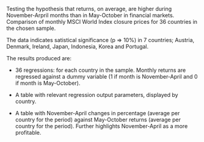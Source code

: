 Testing the hypothesis that returns, on average, are higher during November-Arpril months than in May-October in financial markets. Comparison of monthly MSCI World Index closure prices for 36 countries in the chosen sample.  

The data indicates satistical significance (p => 10%) in 7 countries; Austria, Denmark, Ireland, Japan, Indonesia, Korea and Portugal.

The results produced are: 

- 36 regressions: for each country in the sample. Monthly returns are regressed against a dummy variable (1 if month is November-April and 0 if month is May-October).

- A table with relevant regression output parameters, displayed by country.

- A table with November-April changes in percentage (average per country for the period) against May-October returns (average per country for the period). Further highlights November-April as a more profitable.
